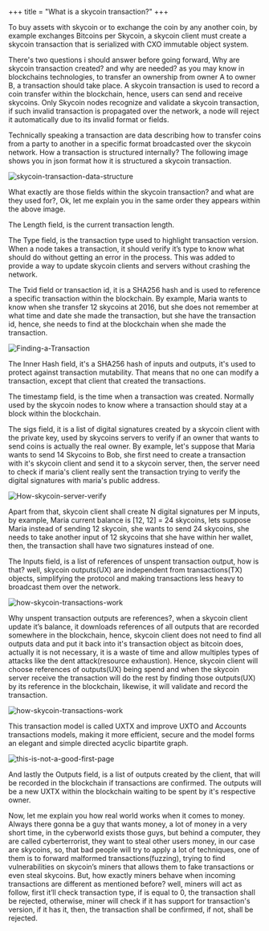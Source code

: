 +++
title = "What is a skycoin transaction?"
+++

To buy assets with skycoin or to exchange the coin by any another coin, by example exchanges Bitcoins per Skycoin, a skycoin client must create a skycoin transaction that is serialized with CXO immutable object system.

There's two questions i should answer before going forward, Why are skycoin transaction created?  and why are needed? as you may know in blockchains technologies, to transfer an ownership from owner A to owner B, a transaction should take place. A skycoin transaction is used to record a coin transfer within the blockchain, hence, users can send and receive skycoins. Only Skycoin nodes recognize and validate a skycoin transaction, if such invalid transaction is propagated over the network, a node will reject it automatically due to its invalid format or fields.

Technically speaking a transaction are data describing how to transfer coins from a party to another in a specific format broadcasted over the skycoin network. How a transaction is structured internally? The following image shows you in json format how it is structured a skycoin transaction.

![skycoin-transaction-data-structure](/user-guides/skycoin/skycoin-transaction-data-structure.png)

What exactly are those fields within the skycoin transaction? and what are they used for?, Ok, let me explain you in the same order they appears within the above image.

The Length field, is the current transaction length.

The Type field, is the transaction type used to highlight transaction version. When a node takes a transaction, it should verify it’s type to know what should do without getting an error in the process. This was added to provide a way to update skycoin clients and servers without crashing the network.

The Txid  field or transaction id, it is a SHA256 hash and is used to reference a specific transaction within the blockchain. By example, Maria wants to know when she transfer 12 skycoins at 2016, but she does not remember at what time and date she made the transaction, but she have the transaction id, hence, she needs to find at the blockchain when she made the transaction.

![Finding-a-Transaction](/user-guides/skycoin/Finding-a-Transaction.png)

The Inner Hash field, it's a SHA256 hash of inputs and outputs, it's used to protect against transaction mutability. That means that no one can modify a transaction, except that client that created the transactions.

The timestamp field, is the time when a transaction was created. Normally used by the skycoin nodes to know where a transaction should stay at a block within the blockchain.

The sigs field, it is a list of digital signatures created by a skycoin client with the private key, used by skycoins servers to verify if an owner that wants to send coins is actually the real owner. By example, let's suppose that Maria wants to send 14 Skycoins to Bob, she first need to create a transaction with it's skycoin client and send it to a skycoin server, then, the server need to check if maria's client really sent the transaction trying to verify the digital signatures with maria's public address.

![How-skycoin-server-verify](/user-guides/skycoin/How-skycoin-server-verify.png)

Apart from that, skycoin client shall create N digital signatures per M inputs, by example, Maria current balance is [12, 12] = 24 skycoins, lets suppose Maria instead of sending 12 skycoin, she wants to send 24 skycoins, she needs to take another input of 12 skycoins that she have within her wallet, then, the transaction shall have two signatures instead of one.

The Inputs field, is a list of references of unspent transaction output, how is that? well, skycoin outputs(UX) are independent from transactions(TX) objects, simplifying the protocol and making transactions less heavy to broadcast them over the network.

![how-skycoin-transactions-work](/user-guides/skycoin/Unspent-transaction-output.png)

Why unspent transaction outputs are references?, when a skycoin client update it’s balance, it downloads references of all outputs that are recorded somewhere in the blockchain, hence, skycoin client does not need to find all outputs data and put it back into it's transaction object as bitcoin does, actually it is not necessary, it is a waste of time and allow multiples types of attacks like the dent attack(resource exhaustion). Hence, skycoin client will choose references of outputs(UX) being spend and when the skycoin server receive the transaction will do the rest by finding those outputs(UX) by its reference in the blockchain, likewise, it will validate and record the transaction.

![how-skycoin-transactions-work](/user-guides/skycoin/how-skycoin-transactions-work.png)

This transaction model is called UXTX and improve UXTO and Accounts transactions models, making it more efficient, secure and the model forms an elegant and simple directed acyclic bipartite graph.

![this-is-not-a-good-first-page](/user-guides/skycoin/this-is-not-a-good-first-page.png)

And lastly the Outputs field, is a list of outputs created by the client, that will be recorded in the blockchain if transactions are confirmed. The outputs will be a new UXTX within the blockchain waiting to be spent by it's respective owner.

Now, let me explain you how real world works when it comes to money. Always there gonna be a guy that wants money, a lot of money in a very short time, in the cyberworld exists those guys, but behind a computer, they are called cyberterrorist, they want to steal other users money, in our case are skycoins, so, that bad people will try to apply a lot of techniques, one of them is to forward malformed transactions(fuzzing), trying to find vulnerabilities on skycoin’s miners that allows them to fake transactions or even steal skycoins. But, how exactly miners behave when incoming transactions are different as mentioned before? well, miners will act as follow, first it’ll check transaction type, if is equal to 0, the transaction shall be rejected, otherwise, miner will check if it has support for transaction's version, if it has it, then, the transaction shall be confirmed, if not, shall be rejected.
